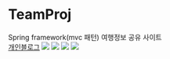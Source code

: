 # TeamProj
Spring framework(mvc 패턴)
여행정보 공유 사이트<br>
<a href="https://parknnna.github.io/blog/">개인블로그</a>
<img src="https://user-images.githubusercontent.com/69619672/98459971-370fb080-21e3-11eb-805b-a7c06cd63ee8.PNG">
<img src="https://user-images.githubusercontent.com/69619672/98459970-36771a00-21e3-11eb-9f30-463a91bd5622.PNG">
<img src="https://user-images.githubusercontent.com/69619672/98459969-35de8380-21e3-11eb-885f-6ad3f05aad5c.PNG">
<img src="https://user-images.githubusercontent.com/69619672/98459968-34ad5680-21e3-11eb-9b33-cbc6fcda95b1.PNG">

